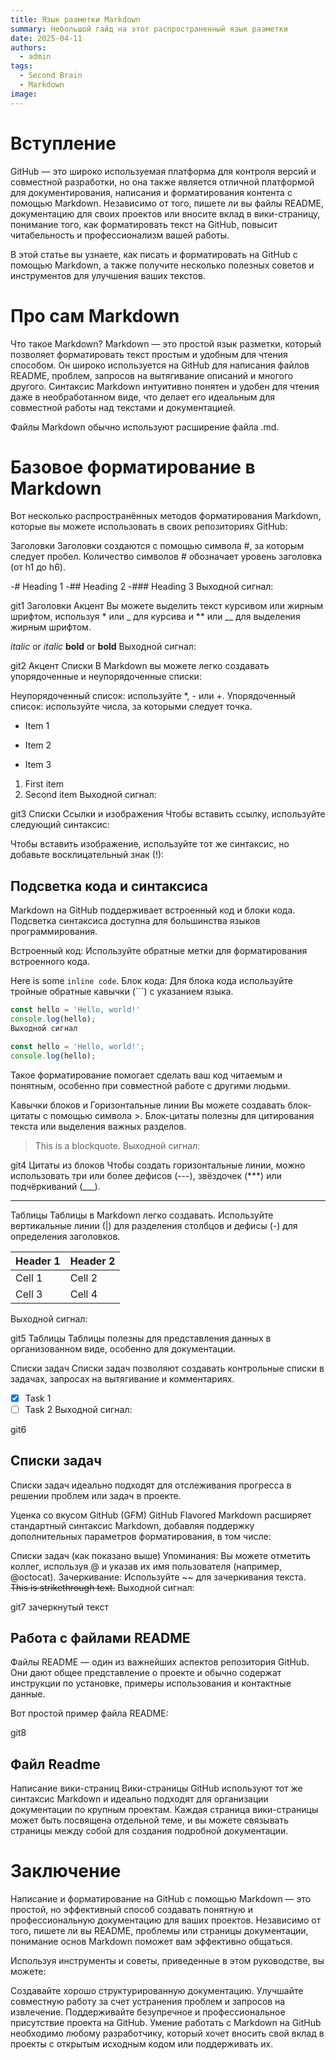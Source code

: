 ```yaml
---
title: Язык разметки Markdown
summary: Небольшой гайд на этот распространенный язык разметки
date: 2025-04-11
authors:
  - admin
tags:
  - Second Brain
  - Markdown
image:
---
```


# Вступление

GitHub — это широко используемая платформа для контроля версий и совместной разработки, но она также является отличной платформой для документирования, написания и форматирования контента с помощью Markdown. Независимо от того, пишете ли вы файлы README, документацию для своих проектов или вносите вклад в вики-страницу, понимание того, как форматировать текст на GitHub, повысит читабельность и профессионализм вашей работы.

В этой статье вы узнаете, как писать и форматировать на GitHub с помощью Markdown, а также получите несколько полезных советов и инструментов для улучшения ваших текстов.

# Про сам Markdown

Что такое Markdown?
Markdown — это простой язык разметки, который позволяет форматировать текст простым и удобным для чтения способом. Он широко используется на GitHub для написания файлов README, проблем, запросов на вытягивание описаний и многого другого. Синтаксис Markdown интуитивно понятен и удобен для чтения даже в необработанном виде, что делает его идеальным для совместной работы над текстами и документацией.

Файлы Markdown обычно используют расширение файла .md.

# Базовое форматирование в Markdown

Вот несколько распространённых методов форматирования Markdown, которые вы можете использовать в своих репозиториях GitHub:

Заголовки
Заголовки создаются с помощью символа #, за которым следует пробел. Количество символов # обозначает уровень заголовка (от h1 до h6).

-# Heading 1
-## Heading 2
-### Heading 3
Выходной сигнал:

git1
Заголовки
Акцент
Вы можете выделить текст курсивом или жирным шрифтом, используя * или _ для курсива и ** или __ для выделения жирным шрифтом.

*italic* or _italic_
**bold** or __bold__
Выходной сигнал:

git2
Акцент
Списки
В Markdown вы можете легко создавать упорядоченные и неупорядоченные списки:

Неупорядоченный список: используйте *, - или +.
Упорядоченный список: используйте числа, за которыми следует точка.
* Item 1
- Item 2
+ Item 3

1. First item
2. Second item
Выходной сигнал:

git3
Списки
Ссылки и изображения
Чтобы вставить ссылку, используйте следующий синтаксис:


Чтобы вставить изображение, используйте тот же синтаксис, но добавьте восклицательный знак (!):


## Подсветка кода и синтаксиса
Markdown на GitHub поддерживает встроенный код и блоки кода. Подсветка синтаксиса доступна для большинства языков программирования.

Встроенный код: Используйте обратные метки для форматирования встроенного кода.

Here is some `inline code`.
Блок кода: Для блока кода используйте тройные обратные кавычки (```) с указанием языка.

```javascript
const hello = 'Hello, world!'
console.log(hello);
Выходной сигнал

const hello = 'Hello, world!';
console.log(hello);
```

Такое форматирование помогает сделать ваш код читаемым и понятным, особенно при совместной работе с другими людьми.

Кавычки блоков и Горизонтальные линии
Вы можете создавать блок-цитаты с помощью символа >. Блок-цитаты полезны для цитирования текста или выделения важных разделов.

> This is a blockquote.
Выходной сигнал:

git4
Цитаты из блоков
Чтобы создать горизонтальные линии, можно использовать три или более дефисов (---), звёздочек (***) или подчёркиваний (___).

---
Таблицы
Таблицы в Markdown легко создавать. Используйте вертикальные линии (|) для разделения столбцов и дефисы (-) для определения заголовков.

| Header 1 | Header 2 |
| -------- | -------- |
| Cell 1   | Cell 2   |
| Cell 3   | Cell 4   |
Выходной сигнал:

git5
Таблицы
Таблицы полезны для представления данных в организованном виде, особенно для документации.

Списки задач
Списки задач позволяют создавать контрольные списки в задачах, запросах на вытягивание и комментариях.

- [x] Task 1
- [ ] Task 2
Выходной сигнал:

git6
## Списки задач
Списки задач идеально подходят для отслеживания прогресса в решении проблем или задач в проекте.

Уценка со вкусом GitHub (GFM)
GitHub Flavored Markdown расширяет стандартный синтаксис Markdown, добавляя поддержку дополнительных параметров форматирования, в том числе:

Списки задач (как показано выше)
Упоминания: Вы можете отметить коллег, используя @ и указав их имя пользователя (например, @octocat).
Зачеркивание: Используйте ~~ для зачеркивания текста.
~~This is strikethrough text.~~
Выходной сигнал:

git7
зачеркнутый текст
## Работа с файлами README
Файлы README — один из важнейших аспектов репозитория GitHub. Они дают общее представление о проекте и обычно содержат инструкции по установке, примеры использования и контактные данные.

Вот простой пример файла README:

git8
## Файл Readme
Написание вики-страниц
Вики-страницы GitHub используют тот же синтаксис Markdown и идеально подходят для организации документации по крупным проектам. Каждая страница вики-страницы может быть посвящена отдельной теме, и вы можете связывать страницы между собой для создания подробной документации.

# Заключение
Написание и форматирование на GitHub с помощью Markdown — это простой, но эффективный способ создавать понятную и профессиональную документацию для ваших проектов. Независимо от того, пишете ли вы README, проблемы или страницы документации, понимание основ Markdown поможет вам эффективно общаться.

Используя инструменты и советы, приведенные в этом руководстве, вы можете:

Создавайте хорошо структурированную документацию.
Улучшайте совместную работу за счет устранения проблем и запросов на извлечение.
Поддерживайте безупречное и профессиональное присутствие проекта на GitHub.
Умение работать с Markdown на GitHub необходимо любому разработчику, который хочет вносить свой вклад в проекты с открытым исходным кодом или поддерживать их.
